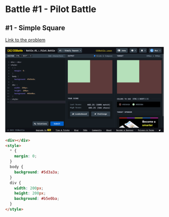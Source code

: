 # Battle #1 - Pilot Battle

## #1 - Simple Square

[Link to the problem](https://cssbattle.dev/play/1)

![result](./images/1-simply-square.png)

```html
<div></div>
<style>
  * {
    margin: 0;
  }
  body {
    background: #5d3a3a;
  }
  div {
    width: 200px;
    height: 200px;
    background: #b5e0ba;
  }
</style>
```
